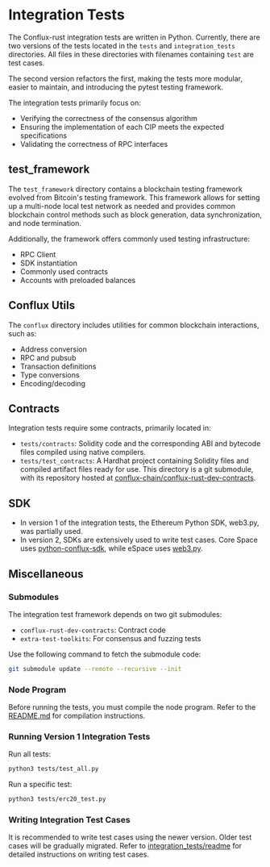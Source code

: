 # Integration Tests

The Conflux-rust integration tests are written in Python. Currently, there are two versions of the tests located in the `tests` and `integration_tests` directories. All files in these directories with filenames containing `test` are test cases.

The second version refactors the first, making the tests more modular, easier to maintain, and introducing the pytest testing framework.

The integration tests primarily focus on:

- Verifying the correctness of the consensus algorithm
- Ensuring the implementation of each CIP meets the expected specifications
- Validating the correctness of RPC interfaces

## test_framework

The `test_framework` directory contains a blockchain testing framework evolved from Bitcoin's testing framework. This framework allows for setting up a multi-node local test network as needed and provides common blockchain control methods such as block generation, data synchronization, and node termination.

Additionally, the framework offers commonly used testing infrastructure:

- RPC Client
- SDK instantiation
- Commonly used contracts
- Accounts with preloaded balances

## Conflux Utils

The `conflux` directory includes utilities for common blockchain interactions, such as:

- Address conversion
- RPC and pubsub
- Transaction definitions
- Type conversions
- Encoding/decoding

## Contracts

Integration tests require some contracts, primarily located in:

- `tests/contracts`: Solidity code and the corresponding ABI and bytecode files compiled using native compilers.
- `tests/test_contracts`: A Hardhat project containing Solidity files and compiled artifact files ready for use. This directory is a git submodule, with its repository hosted at [conflux-chain/conflux-rust-dev-contracts](https://github.com/Conflux-Chain/conflux-rust-dev-contracts.git).

## SDK

- In version 1 of the integration tests, the Ethereum Python SDK, web3.py, was partially used.
- In version 2, SDKs are extensively used to write test cases. Core Space uses [python-conflux-sdk](https://github.com/Conflux-Chain/python-conflux-sdk), while eSpace uses [web3.py](https://web3py.readthedocs.io/en/stable/index.html).

## Miscellaneous

### Submodules

The integration test framework depends on two git submodules:

- `conflux-rust-dev-contracts`: Contract code
- `extra-test-toolkits`: For consensus and fuzzing tests

Use the following command to fetch the submodule code:

```sh
git submodule update --remote --recursive --init
```

### Node Program

Before running the tests, you must compile the node program. Refer to the [README.md](../README.md) for compilation instructions.

### Running Version 1 Integration Tests

Run all tests:

```sh
python3 tests/test_all.py
```

Run a specific test:

```sh
python3 tests/erc20_test.py
```

### Writing Integration Test Cases

It is recommended to write test cases using the newer version. Older test cases will be gradually migrated. Refer to [integration_tests/readme](../integration_tests/readme.md) for detailed instructions on writing test cases.